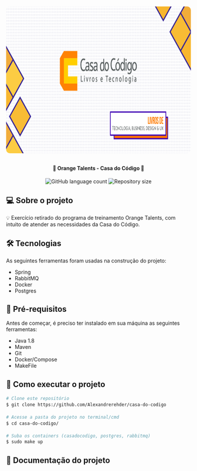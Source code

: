 <p align="center">
    <img width="1920" height="400" style="border-radius: 10px" src="./modulos/commons/src/main/assets/casadocodigo.png" alt="Banner">
</p>

##

<h4 align="center"> 
	🚧 Orange Talents - Casa do Código 🚧
</h4>

<p align="center">
    <img alt="GitHub language count" src="https://img.shields.io/github/languages/count/Alexandrerehder/casa-do-codigo"> 
    <img alt="Repository size" src="https://img.shields.io/github/repo-size/Alexandrerehder/casa-do-codigo">
</p>
    
## 💻 Sobre o projeto 

💡 Exercício retirado do programa de treinamento Orange Talents, com intuito de atender as necessidades da Casa do Código.

## 🛠 Tecnologias

As seguintes ferramentas foram usadas na construção do projeto:

- Spring
- RabbitMQ
- Docker
- Postgres

## 🏁 Pré-requisitos

Antes de começar, é preciso ter instalado em sua máquina as seguintes ferramentas:

- Java 1.8
- Maven
- Git
- Docker/Compose
- MakeFile

## 🚀 Como executar o projeto

```bash
# Clone este repositório
$ git clone https://github.com/Alexandrerehder/casa-do-codigo

# Acesse a pasta do projeto no terminal/cmd
$ cd casa-do-codigo/

# Suba os containers (casadocodigo, postgres, rabbitmq)
$ sudo make up
```

## 📕 Documentação do projeto

